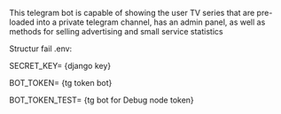 This telegram bot is capable of showing the user TV series that are pre-loaded into a private telegram channel, has an admin panel, as well as methods for selling advertising and small service statistics

Structur fail .env:

SECRET_KEY= {django key}

BOT_TOKEN= {tg token bot}

BOT_TOKEN_TEST= {tg bot for Debug node token}